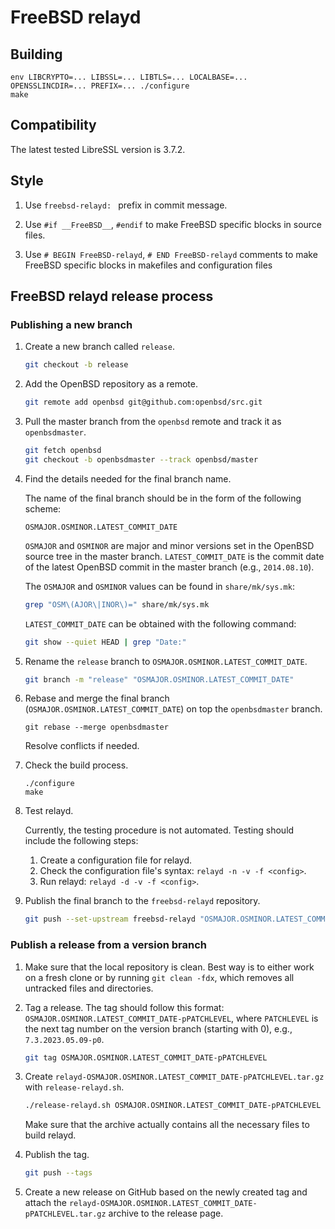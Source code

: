 # FreeBSD relayd

## Building

```
env LIBCRYPTO=... LIBSSL=... LIBTLS=... LOCALBASE=... OPENSSLINCDIR=... PREFIX=... ./configure
make
```

## Compatibility

The latest tested LibreSSL version is 3.7.2.

## Style

1. Use `freebsd-relayd: ` prefix in commit message.

2. Use `#if __FreeBSD__`, `#endif` to make FreeBSD specific blocks in
   source files.

3. Use `# BEGIN FreeBSD-relayd`, `# END FreeBSD-relayd` comments to make
   FreeBSD specific blocks in makefiles and configuration files

## FreeBSD relayd release process

### Publishing a new branch

1. Create a new branch called `release`.

   ```sh
   git checkout -b release
   ```

2. Add the OpenBSD repository as a remote.

   ```sh
   git remote add openbsd git@github.com:openbsd/src.git
   ```

3. Pull the master branch from the `openbsd` remote and track it as `openbsdmaster`.

   ```sh
   git fetch openbsd
   git checkout -b openbsdmaster --track openbsd/master
   ```

4. Find the details needed for the final branch name.

   The name of the final branch should be in the form of the following scheme:

   ```
   OSMAJOR.OSMINOR.LATEST_COMMIT_DATE
   ```

   `OSMAJOR` and `OSMINOR` are major and minor versions set in the OpenBSD
   source tree in the master branch. `LATEST_COMMIT_DATE` is the commit date
   of the latest OpenBSD commit in the master branch (e.g., `2014.08.10`).

   The `OSMAJOR` and `OSMINOR` values can be found in `share/mk/sys.mk`:

   ```sh
   grep "OSM\(AJOR\|INOR\)=" share/mk/sys.mk
   ```

   `LATEST_COMMIT_DATE` can be obtained with the following command:

   ```sh
   git show --quiet HEAD | grep "Date:"
   ```

5. Rename the `release` branch to `OSMAJOR.OSMINOR.LATEST_COMMIT_DATE`.

   ```sh
   git branch -m "release" "OSMAJOR.OSMINOR.LATEST_COMMIT_DATE"
   ```

6. Rebase and merge the final branch (`OSMAJOR.OSMINOR.LATEST_COMMIT_DATE`) on
   top the `openbsdmaster` branch.

   ```
   git rebase --merge openbsdmaster
   ```

   Resolve conflicts if needed.

7. Check the build process.

   ```
   ./configure
   make
   ```

8. Test relayd.

   Currently, the testing procedure is not automated. Testing should include the
   following steps:

   1. Create a configuration file for relayd.
   2. Check the configuration file's syntax: `relayd -n -v -f <config>`.
   3. Run relayd: `relayd -d -v -f <config>`.

9. Publish the final branch to the `freebsd-relayd` repository.

   ```sh
   git push --set-upstream freebsd-relayd "OSMAJOR.OSMINOR.LATEST_COMMIT_DATE"
   ```

### Publish a release from a version branch

1. Make sure that the local repository is clean. Best way is to either work on
   a fresh clone or by running `git clean -fdx`, which removes all untracked
   files and directories.

2. Tag a release. The tag should follow this format:
   `OSMAJOR.OSMINOR.LATEST_COMMIT_DATE-pPATCHLEVEL`, where `PATCHLEVEL` is the
   next tag number on the version branch (starting with 0),
   e.g., `7.3.2023.05.09-p0`.

   ```sh
   git tag OSMAJOR.OSMINOR.LATEST_COMMIT_DATE-pPATCHLEVEL
   ```

3. Create `relayd-OSMAJOR.OSMINOR.LATEST_COMMIT_DATE-pPATCHLEVEL.tar.gz`
   with `release-relayd.sh`.

   ```sh
   ./release-relayd.sh OSMAJOR.OSMINOR.LATEST_COMMIT_DATE-pPATCHLEVEL
   ```

   Make sure that the archive actually contains all the necessary files to
   build relayd.

4. Publish the tag.

   ```sh
   git push --tags
   ```

5. Create a new release on GitHub based on the newly created tag and attach the
   `relayd-OSMAJOR.OSMINOR.LATEST_COMMIT_DATE-pPATCHLEVEL.tar.gz` archive to
   the release page.
